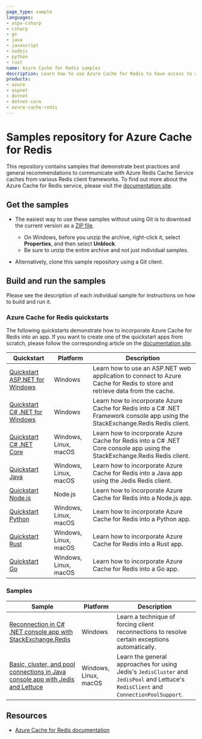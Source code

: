 ```yaml
---
page_type: sample
languages:
- aspx-csharp
- csharp
- go
- java
- javascript
- nodejs
- python
- rust
name: Azure Cache for Redis samples
description: Learn how to use Azure Cache for Redis to have access to a secure, dedicated cache that is accessible from any application within Azure.
products:
- azure
- aspnet
- dotnet
- dotnet-core
- azure-cache-redis
---
```


# Samples repository for Azure Cache for Redis

This repository contains samples that demonstrate best practices and general recommendations to communicate with Azure Redis Cache Service caches from various Redis client frameworks. To find out more about the Azure Cache for Redis service, please visit the [documentation site](https://docs.microsoft.com/azure/azure-cache-for-redis).

## Get the samples

- The easiest way to use these samples without using Git is to download the current version as a [ZIP file](https://github.com/Azure-Samples/azure-cache-redis/archive/main.zip).

  - On Windows, before you unzip the archive, right-click it, select **Properties**, and then select **Unblock**.
  - Be sure to unzip the entire archive and not just individual samples.

- Alternatively, clone this sample repository using a Git client.

## Build and run the samples

Please see the description of each individual sample for instructions on how to build and run it.

### Azure Cache for Redis quickstarts

The following quickstarts demonstrate how to incorporate Azure Cache for Redis into an app.
If you want to create one of the quickstart apps from scratch, please follow the corresponding article on the [documentation site](https://docs.microsoft.com/azure/azure-cache-for-redis).

| Quickstart | Platform | Description |
| ---------- | -------- | ----------- |
| [Quickstart ASP.NET for Windows](/quickstart/aspnet) | Windows | Learn how to use an ASP.NET web application to connect to Azure Cache for Redis to store and retrieve data from the cache. |
| [Quickstart C# .NET for Windows](/quickstart/dotnet) | Windows | Learn how to incorporate Azure Cache for Redis into a C# .NET Framework console app using the StackExchange.Redis Redis client. |
| [Quickstart C# .NET Core](/quickstart/dotnet-core) | Windows, Linux, macOS | Learn how to incorporate Azure Cache for Redis into a C# .NET Core console app using the StackExchange.Redis Redis client. |
| [Quickstart Java](/quickstart/java) | Windows, Linux, macOS | Learn how to incorporate Azure Cache for Redis into a Java app using the Jedis Redis client. |
| [Quickstart Node.js](/quickstart/nodejs) | Node.js | Learn how to incorporate Azure Cache for Redis into a Node.js app. |
| [Quickstart Python](/quickstart/python) | Windows, Linux, macOS | Learn how to incorporate Azure Cache for Redis into a Python app. |
| [Quickstart Rust](https://github.com/Azure-Samples/azure-redis-cache-rust-quickstart) | Windows, Linux, macOS | Learn how to incorporate Azure Cache for Redis into a Rust app. |
| [Quickstart Go](https://github.com/Azure-Samples/azure-redis-cache-go-quickstart) | Windows, Linux, macOS | Learn how to incorporate Azure Cache for Redis into a Go app. |

### Samples

| Sample | Platform | Description |
| ------ | -------- | ----------- |
| [Reconnection in C# .NET console app with StackExchange.Redis](/samples/dotnet/ClientSamples/StackExchange.Redis) | Windows | Learn a technique of forcing client reconnections to resolve certain exceptions automatically. |
| [Basic, cluster, and pool connections in Java console app with Jedis and Lettuce](/samples/java/ClientSamples/) | Windows, Linux, macOS | Learn the general approaches for using Jedis's `JedisCluster` and `JedisPool` and Lettuce's `RedisClient` and `ConnectionPoolSupport`. |

## Resources

- [Azure Cache for Redis documentation](https://docs.microsoft.com/azure/azure-cache-for-redis)
